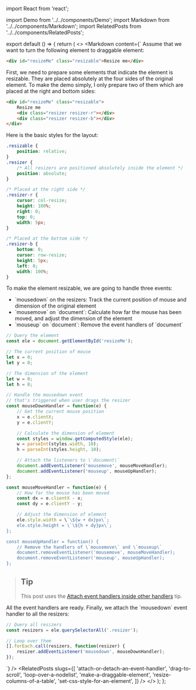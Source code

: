 import React from 'react';

import Demo from '../../components/Demo';
import Markdown from '../../components/Markdown';
import RelatedPosts from '../../components/RelatedPosts';

export default () => {
    return (
<>
<Markdown
    content={`
Assume that we want to turn the following element to draggable element:

~~~ html
<div id="resizeMe" class="resizable">Resize me</div>
~~~

First, we need to prepare some elements that indicate the element is resizable. They are placed absolutely at the four sides of the original element.
To make the demo simply, I only prepare two of them which are placed at the right and bottom sides:

~~~ html
<div id="resizeMe" class="resizable">
    Resize me
    <div class="resizer resizer-r"></div>
    <div class="resizer resizer-b"></div>
</div>
~~~

Here is the basic styles for the layout:

~~~ css
.resizable {
    position: relative;
}
.resizer {
    /* All resizers are positioned absolutely inside the element */
    position: absolute;
}

/* Placed at the right side */
.resizer-r {
    cursor: col-resize;
    height: 100%;
    right: 0;
    top: 0;
    width: 5px;
}

/* Placed at the bottom side */
.resizer-b {
    bottom: 0;
    cursor: row-resize;
    height: 5px;
    left: 0;
    width: 100%;
}
~~~

To make the element resizable, we are going to handle three events:

* \`mousedown\` on the resizers: Track the current position of mouse and dimension of the original element
* \`mousemove\` on \`document\`: Calculate how far the mouse has been moved, and adjust the dimension of the element
* \`mouseup\` on \`document\`: Remove the event handlers of \`document\`

~~~ javascript
// Query the element
const ele = document.getElementById('resizeMe');

// The current position of mouse
let x = 0;
let y = 0;

// The dimension of the element
let w = 0;
let h = 0;

// Handle the mousedown event
// that's triggered when user drags the resizer
const mouseDownHandler = function(e) {
    // Get the current mouse position
    x = e.clientX;
    y = e.clientY;

    // Calculate the dimension of element
    const styles = window.getComputedStyle(ele);
    w = parseInt(styles.width, 10);
    h = parseInt(styles.height, 10);

    // Attach the listeners to \`document\`
    document.addEventListener('mousemove', mouseMoveHandler);
    document.addEventListener('mouseup', mouseUpHandler);
};

const mouseMoveHandler = function(e) {
    // How far the mouse has been moved
    const dx = e.clientX - x;
    const dy = e.clientY - y;

    // Adjust the dimension of element
    ele.style.width = \`\${w + dx}px\`;
    ele.style.height = \`\${h + dy}px\`;
};

const mouseUpHandler = function() {
    // Remove the handlers of \`mousemove\` and \`mouseup\`
    document.removeEventListener('mousemove', mouseMoveHandler);
    document.removeEventListener('mouseup', mouseUpHandler);
};
~~~

> ## Tip
>
> This post uses the [Attach event handlers inside other handlers](/attach-event-handlers-inside-other-handlers) tip.

All the event handlers are ready. Finally, we attach the \`mousedown\` event handler to all the resizers:

~~~ javascript
// Query all resizers
const resizers = ele.querySelectorAll('.resizer');

// Loop over them
[].forEach.call(resizers, function(resizer) {
	resizer.addEventListener('mousedown', mouseDownHandler);	
});
~~~
`}
/>
<Demo src='/demo/make-a-resizable-element/index.html' />
<RelatedPosts
    slugs={[
        'attach-or-detach-an-event-handler',
        'drag-to-scroll',
        'loop-over-a-nodelist',
        'make-a-draggable-element',
        'resize-columns-of-a-table',
        'set-css-style-for-an-element',
    ]}
/>
</>
    );
};
